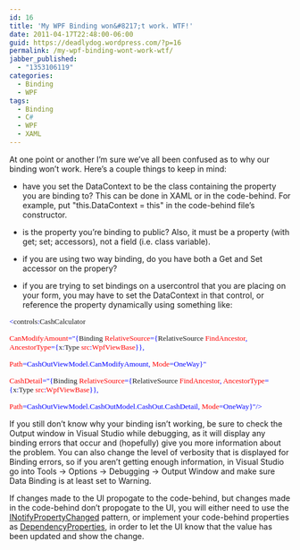 ```yaml
---
id: 16
title: 'My WPF Binding won&#8217;t work. WTF!'
date: 2011-04-17T22:48:00-06:00
guid: https://deadlydog.wordpress.com/?p=16
permalink: /my-wpf-binding-wont-work-wtf/
jabber_published:
  - "1353106119"
categories:
  - Binding
  - WPF
tags:
  - Binding
  - C#
  - WPF
  - XAML
---
```

At one point or another I&#8217;m sure we&#8217;ve all been confused as to why our binding won&#8217;t work. Here&#8217;s a couple things to keep in mind:

- have you set the DataContext to be the class containing the property you are binding to? This can be done in XAML or in the code-behind. For example, put "this.DataContext = this" in the code-behind file&#8217;s constructor.

- is the property you&#8217;re binding to public? Also, it must be a property (with get; set; accessors), not a field (i.e. class variable).

- if you are using two way binding, do you have both a Get and Set accessor on the propery?

- if you are trying to set bindings on a usercontrol that you are placing on your form, you may have to set the DataContext in that control, or reference the property dynamically using something like:

<p class="MsoNormal" style="margin-bottom:0;line-height:normal;">
  <span style="font-size:10pt;font-family:consolas;color:blue;"><</span><span style="font-size:10pt;font-family:consolas;">controls<span style="color:blue;">:</span>CashCalculator</span>
</p>

<p class="MsoNormal" style="margin-bottom:0;line-height:normal;">
  <span style="font-size:10pt;font-family:consolas;"><span> </span><span style="color:red;">CanModifyAmount</span><span style="color:blue;">="{</span>Binding<span style="color:red;"> RelativeSource</span><span style="color:blue;">={</span>RelativeSource<span style="color:red;"> FindAncestor</span><span style="color:blue;">,</span><span style="color:red;"> AncestorType</span><span style="color:blue;">={</span>x<span style="color:blue;">:</span>Type<span style="color:red;"> src</span><span style="color:blue;">:</span><span style="color:red;">WpfViewBase</span><span style="color:blue;">}},</span><span style="color:red;"> </span></span>
</p>

<p class="MsoNormal" style="margin-bottom:0;line-height:normal;">
  <span style="font-size:10pt;font-family:consolas;color:red;">Path</span><span style="font-size:10pt;font-family:consolas;color:blue;">=CashOutViewModel.CanModifyAmount,</span><span style="font-size:10pt;font-family:consolas;color:red;"> Mode</span><span style="font-size:10pt;font-family:consolas;color:blue;">=OneWay}"</span>
</p>

<p class="MsoNormal" style="margin-bottom:0;line-height:normal;">
  <span style="font-size:10pt;font-family:consolas;"><span> </span><span style="color:red;">CashDetail</span><span style="color:blue;">="{</span>Binding<span style="color:red;"> RelativeSource</span><span style="color:blue;">={</span>RelativeSource<span style="color:red;"> FindAncestor</span><span style="color:blue;">,</span><span style="color:red;"> AncestorType</span><span style="color:blue;">={</span>x<span style="color:blue;">:</span>Type<span style="color:red;"> src</span><span style="color:blue;">:</span><span style="color:red;">WpfViewBase</span><span style="color:blue;">}},</span><span style="color:red;"> </span></span>
</p>

<p class="MsoNormal" style="margin-bottom:0;line-height:normal;">
  <span style="font-size:10pt;font-family:consolas;color:red;">Path</span><span style="font-size:10pt;font-family:consolas;color:blue;">=CashOutViewModel.CashOutModel.CashOut.CashDetail,</span><span style="font-size:10pt;font-family:consolas;color:red;"> Mode</span><span style="font-size:10pt;font-family:consolas;color:blue;">=OneWay}"/></span>
</p>

If you still don&#8217;t know why your binding isn&#8217;t working, be sure to check the Output window in Visual Studio while debugging, as it will display any binding errors that occur and (hopefully) give you more information about the problem. You can also change the level of verbosity that is displayed for Binding errors, so if you aren&#8217;t getting enough information, in Visual Studio go into Tools -> Options -> Debugging -> Output Window and make sure Data Binding is at least set to Warning.

If changes made to the UI propogate to the code-behind, but changes made in the code-behind don&#8217;t propogate to the UI, you will either need to use the [INotifyPropertyChanged](http://msdn.microsoft.com/en-us/library/system.componentmodel.inotifypropertychanged.aspx#Y228) pattern, or implement your code-behind properties as [DependencyProperties](http://msdn.microsoft.com/en-us/library/ms752914.aspx), in order to let the UI know that the value has been updated and show the change.
